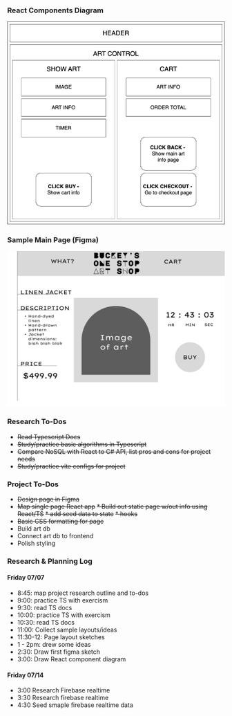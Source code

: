 ### React Components Diagram
![diagram of react components](./src/assets/img/buckeyscomponent.png)

### Sample Main Page (Figma)
![figma sketch of main page](./src/assets/img/figma_sketch.png)

### Research To-Dos
* ~~Read Typescript Docs~~
* ~~Study/practice basic algorithms in Typescript~~
* ~~Compare NoSQL with React to C# API, list pros and cons for project needs~~
* ~~Study/practice vite configs for project~~

### Project To-Dos
* ~~Design page in Figma~~
* ~~Map single page React app~~
~~* Build out static page w/out info using React/TS~~
  ~~* add seed data to state~~
  ~~* hooks~~
* ~~Basic CSS formatting for page~~
* Build art db
* Connect art db to frontend
* Polish styling

### Research & Planning Log
#### Friday 07/07

* 8:45: map project research outline and to-dos
* 9:00: practice TS with exercism
* 9:30: read TS docs
* 10:00: practice TS with exercism
* 10:30: read TS docs
* 11:00: Collect sample layouts/ideas
* 11:30-12: Page layout sketches
* 1 - 2pm: drew some ideas
* 2:30: Draw first figma sketch
* 3:00: Draw React component diagram


#### Friday 07/14

* 3:00 Research Firebase realtime
* 3:30 Research firebase realtime
* 4:30 Seed smaple firebase realtime data
